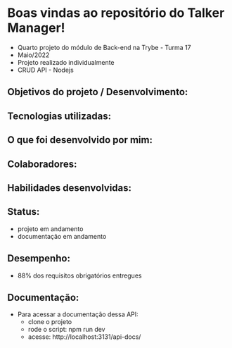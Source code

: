 # Boas vindas ao repositório do Talker Manager!

- Quarto projeto do módulo de Back-end na Trybe - Turma 17
- Maio/2022
- Projeto realizado individualmente
- CRUD API - Nodejs

## Objetivos do projeto / Desenvolvimento:



## Tecnologias utilizadas:




## O que foi desenvolvido por mim:





## Colaboradores:






## Habilidades desenvolvidas:




## Status:
- projeto em andamento
- documentação em andamento


## Desempenho:

- 88% dos requisitos obrigatórios entregues


## Documentação:
- Para acessar a documentação dessa API:
  - clone o projeto
  - rode o script: npm run dev
  - acesse: http://localhost:3131/api-docs/